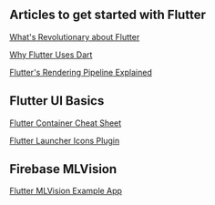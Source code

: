 ## Articles to get started with Flutter

<a href="https://hackernoon.com/whats-revolutionary-about-flutter-946915b09514">What's Revolutionary about Flutter</a>

<a href="https://hackernoon.com/why-flutter-uses-dart-dd635a054ebf">Why Flutter Uses Dart</a>

<a href="http://from.flipboard.com/@DonWard5f87?url=https%3A%2F%2Fwww.youtube.com%2Fwatch%3Fv%3DUUfXWzp0-DU%26feature%3Dyoutu.be&v=w7GViJy8cc1j2O9FOs60xuOPjQ4iBlhTmJ2l3u53pLkAAAFvGko0tQ">Flutter's Rendering Pipeline Explained</a>

## Flutter UI Basics

<a href="https://medium.com/jlouage/container-de5b0d3ad184">Flutter Container Cheat Sheet</a>

<a href="https://pub.dev/packages/flutter_launcher_icons">Flutter Launcher Icons Plugin</a>

## Firebase MLVision

<a href="https://github.com/FirebaseExtended/flutterfire/tree/master/packages/firebase_ml_vision/example">Flutter MLVision Example App</a>
